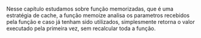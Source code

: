 Nesse capítulo estudamos sobre função memorizadas, que é uma estratégia de cache, a função memoize analisa os parametros recebidos pela função e caso já tenham sido utilizados, simplesmente retorna o valor executado pela primeira vez, sem recalcular toda a função.
